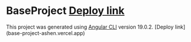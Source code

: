 # BaseProject [Deploy link](base-project-ashen.vercel.app)

This project was generated using [Angular CLI](https://github.com/angular/angular-cli) version 19.0.2.
[Deploy link] (base-project-ashen.vercel.app)
